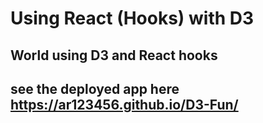 # Using React (Hooks) with D3

## World using D3 and React hooks

## see the deployed app here https://ar123456.github.io/D3-Fun/
